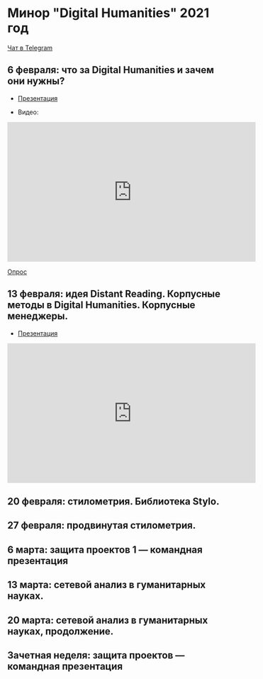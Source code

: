 # Минор "Digital Humanities" 2021 год 

[Чат в Telegram](https://t.me/joinchat/HlJGr1fp6qt7nYmy)

## 6 февраля: что за Digital Humanities и зачем они нужны?

* [Презентация](https://danilsko.github.io/slides/dhminor2021/intro2021)

* Видео:

<!--<iframe width="560" height="315" src="https://www.youtube.com/embed/hjEuPAEsNqI" frameborder="0" allow="accelerometer; autoplay; clipboard-write; encrypted-media; gyroscope; picture-in-picture" allowfullscreen></iframe>-->

<iframe width="560" height="315" src="https://www.youtube.com/embed/Flm8RYJsxJY" frameborder="0" allow="accelerometer; autoplay; clipboard-write; encrypted-media; gyroscope; picture-in-picture" allowfullscreen></iframe>


[Опрос](https://forms.gle/e94iyjTYGwTpPKgdA)

## 13 февраля: идея Distant Reading. Корпусные методы в Digital Humanities. Корпусные менеджеры.

* [Презентация](https://danilsko.github.io/slides/dhminor2021/distantreading2021)

<iframe width="560" height="315" src="https://www.youtube.com/embed/CLtD3PUjSf0" frameborder="0" allow="accelerometer; autoplay; clipboard-write; encrypted-media; gyroscope; picture-in-picture" allowfullscreen></iframe>

## 20 февраля: стилометрия. Библиотека Stylo.  

## 27 февраля: продвинутая стилометрия. 

## 6 марта: защита проектов 1 — командная презентация 

## 13 марта: сетевой анализ в гуманитарных науках. 

## 20 марта: сетевой анализ в гуманитарных науках, продолжение. 

## Зачетная неделя: защита проектов — командная презентация 